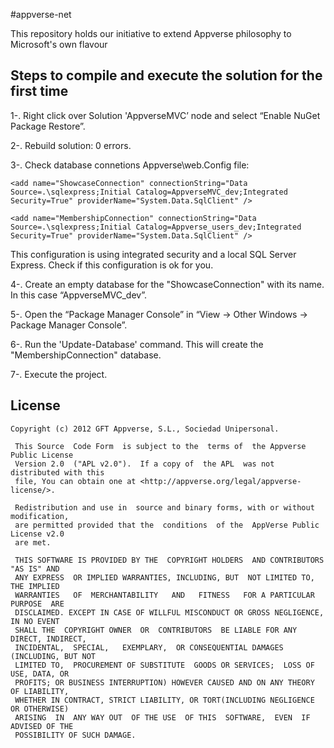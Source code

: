 #appverse-net

This repository holds our initiative to extend Appverse philosophy to Microsoft's own flavour



## Steps to compile and execute the solution for the first time


1-. Right click over Solution 'AppverseMVC’ node and select “Enable NuGet Package Restore”.

2-. Rebuild solution: 0 errors.

3-. Check database connetions Appverse\web.Config file:

    <add name="ShowcaseConnection" connectionString="Data Source=.\sqlexpress;Initial Catalog=AppverseMVC_dev;Integrated Security=True" providerName="System.Data.SqlClient" />
    
    <add name="MembershipConnection" connectionString="Data Source=.\sqlexpress;Initial Catalog=Appverse_users_dev;Integrated Security=True" providerName="System.Data.SqlClient" />

This configuration is using integrated security and a local SQL Server Express. Check if this configuration is ok for you. 

4-. Create an empty database for the "ShowcaseConnection" with its name. In this case “AppverseMVC_dev”.

5-. Open the “Package Manager Console” in “View -> Other Windows -> Package Manager Console”.

6-. Run the 'Update-Database' command. This will create the "MembershipConnection" database.

7-. Execute the project.



## License

    Copyright (c) 2012 GFT Appverse, S.L., Sociedad Unipersonal.

     This Source  Code Form  is subject to the  terms of  the Appverse Public License 
     Version 2.0  ("APL v2.0").  If a copy of  the APL  was not  distributed with this 
     file, You can obtain one at <http://appverse.org/legal/appverse-license/>.

     Redistribution and use in  source and binary forms, with or without modification, 
     are permitted provided that the  conditions  of the  AppVerse Public License v2.0 
     are met.

     THIS SOFTWARE IS PROVIDED BY THE  COPYRIGHT HOLDERS  AND CONTRIBUTORS "AS IS" AND
     ANY EXPRESS  OR IMPLIED WARRANTIES, INCLUDING, BUT  NOT LIMITED TO,   THE IMPLIED
     WARRANTIES   OF  MERCHANTABILITY   AND   FITNESS   FOR A PARTICULAR  PURPOSE  ARE
     DISCLAIMED. EXCEPT IN CASE OF WILLFUL MISCONDUCT OR GROSS NEGLIGENCE, IN NO EVENT
     SHALL THE  COPYRIGHT OWNER  OR  CONTRIBUTORS  BE LIABLE FOR ANY DIRECT, INDIRECT,
     INCIDENTAL,  SPECIAL,   EXEMPLARY,  OR CONSEQUENTIAL DAMAGES  (INCLUDING, BUT NOT
     LIMITED TO,  PROCUREMENT OF SUBSTITUTE  GOODS OR SERVICES;  LOSS OF USE, DATA, OR
     PROFITS; OR BUSINESS INTERRUPTION) HOWEVER CAUSED AND ON ANY THEORY OF LIABILITY,
     WHETHER IN CONTRACT, STRICT LIABILITY, OR TORT(INCLUDING NEGLIGENCE OR OTHERWISE) 
     ARISING  IN  ANY WAY OUT  OF THE USE  OF THIS  SOFTWARE,  EVEN  IF ADVISED OF THE 
     POSSIBILITY OF SUCH DAMAGE.
